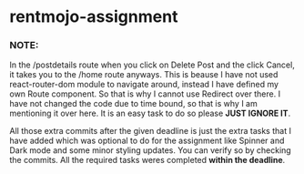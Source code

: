 # rentmojo-assignment
### NOTE: 

In the /postdetails route when you click on Delete Post and the click Cancel, it takes you to the /home route anyways. This is beause I have not used react-router-dom module to navigate around, instead I have defined my own Route component. So that is why I cannot use Redirect over there. I have not changed the code due to time bound, so that is why I am mentioning it over here. It is an easy task to do so please **JUST IGNORE IT**.

All those extra commits after the given deadline is just the extra tasks that I have added which was optional to do for the assignment like Spinner and Dark mode and some minor styling updates. You can verify so by checking the commits. All the required tasks weres completed **within the deadline**.
